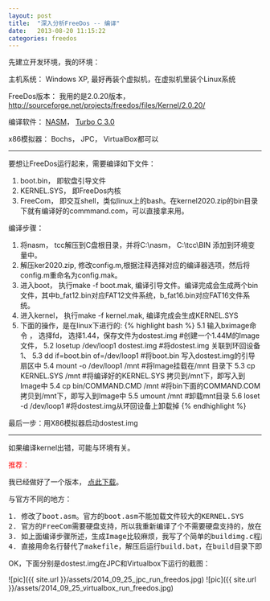 ```yaml
---
layout: post
title:  "深入分析FreeDos -- 编译"
date:   2013-08-20 11:15:22
categories: freedos
---
```


先建立开发环境，我的环境：

主机系统：   Windows XP, 最好再装个虚拟机，在虚拟机里装个Linux系统

FreeDos版本： 我用的是2.0.20版本， <a href="http://sourceforge.net/projects/freedos/files/Kernel/2.0.20/">http://sourceforge.net/projects/freedos/files/Kernel/2.0.20/</a>

编译软件：  <a href="http://pan.baidu.com/s/1mg5e1oG">NASM</a>， <a href="http://pan.baidu.com/s/1tn70U">Turbo C 3.0</a>

x86模拟器： Bochs， JPC， VirtualBox都可以
<hr>

要想让FreeDos运行起来，需要编译如下文件：

1. boot.bin， 即软盘引导文件
2. KERNEL.SYS， 即FreeDos内核
3. FreeCom，  即交互shell，类似linux上的bash。在kernel2020.zip的bin目录下就有编译好的commmand.com，可以直接拿来用。


编译步骤：

1. 将nasm， tcc解压到C盘根目录，并将C:\nasm， C:\tcc\BIN 添加到环境变量中。
2. 解压ker2020.zip, 修改config.m,根据注释选择对应的编译器选项，然后将config.m重命名为config.mak。
3. 进入boot， 执行make -f boot.mak, 编译引导文件。编译完成会生成两个bin文件，其中b_fat12.bin对应FAT12文件系统，b_fat16.bin对应FAT16文件系统。
4. 进入kernel， 执行make -f kernel.mak, 编译完成会生成KERNEL.SYS
5. 下面的操作，是在linux下进行的:
{% highlight bash %}
5.1  输入bximage命令 ， 选择fd， 选择1.44，保存文件为dostest.img  #创建一个1.44M的Image文件，
5.2  losetup /dev/loop1 dostest.img                               #将dostest.img 关联到环回设备1、
5.3  dd if=boot.bin of=/dev/loop1                                 #将boot.bin 写入dostest.img的引导扇区中
5.4  mount -o /dev/loop1 /mnt                                     #将Image挂载在/mnt 目录下
5.3  cp KERNEL.SYS /mnt                                           #将编译好的KERNEL.SYS 拷贝到/mnt下，即写入到Image中
5.4  cp bin/COMMAND.CMD /mnt                                      #将bin下面的COMMAND.COM 拷贝到/mnt下，即写入到Image中
5.5  umount /mnt                                                  #卸载mnt目录
5.6  loset -d /dev/loop1                                          #将dostest.img从环回设备上卸载掉
{% endhighlight %}
 
最后一步：用X86模拟器启动dostest.img

<hr>
如果编译kernel出错，可能与环境有关。

<font color="#ff0000">推荐：</font>

我已经做好了一个版本， <a href="http://pan.baidu.com/s/1gdGKarD">点此下载</a>。

与官方不同的地方：
<pre>
1. 修改了boot.asm。官方的boot.asm不能加载文件较大的KERNEL.SYS
2. 官方的FreeCom需要硬盘支持，所以我重新编译了个不需要硬盘支持的，放在build目录下
3. 如上面编译步骤所述，生成Image比较麻烦，我写了个简单的buildimg.c程序，运行即可将boot.bin，KERNEL.SYS，COMMAND.COM组装到dostest.img中，很方便。
4. 直接用命名行替代了makefile，解压后运行build.bat，在build目录下即可生成dostest.img。
</pre>
OK，下面分别是dostest.img在JPC和Virtualbox下运行的截图：

![pic]({{ site.url }}/assets/2014_09_25_jpc_run_freedos.jpg)
![pic]({{ site.url }}/assets/2014_09_25_virtualbox_run_freedos.jpg)
